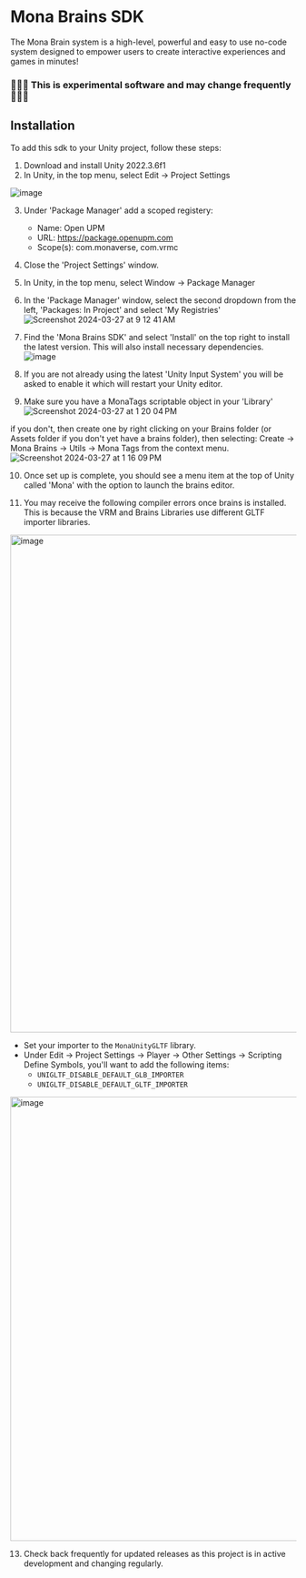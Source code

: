 # Mona Brains SDK

The Mona Brain system is a high-level, powerful and easy to use no-code system designed to empower users to create interactive experiences and games in minutes!

### 🛑🛑🛑  This is experimental software and may change frequently  🛑🛑🛑

## Installation

To add this sdk to your Unity project, follow these steps:

1. Download and install Unity 2022.3.6f1
2. In Unity, in the top menu, select Edit -> Project Settings

![image](https://github.com/monaverse/MonaBrainsSDK/assets/541988/b4623049-0fbb-4404-9ffc-34bdbd59a224)

3. Under 'Package Manager' add a scoped registery:
     - Name: Open UPM
     - URL: https://package.openupm.com
     - Scope(s): com.monaverse, com.vrmc
  
4. Close the 'Project Settings' window.
5. In Unity, in the top menu, select Window -> Package Manager

6. In the 'Package Manager' window, select the second dropdown from the left, 'Packages: In Project' and select 'My Registries' 
![Screenshot 2024-03-27 at 9 12 41 AM](https://github.com/monaverse/MonaBrainsSDK/assets/541988/a3aba46e-7713-40ca-9e83-566a91b059ee)

7. Find the 'Mona Brains SDK' and select 'Install' on the top right to install the latest version. This will also install necessary dependencies.
![image](https://github.com/monaverse/MonaBrainsSDK/assets/541988/276bf023-faea-4e35-a0fc-f495d95929c7)

8. If you are not already using the latest 'Unity Input System' you will be asked to enable it which will restart your Unity editor.

9. Make sure you have a MonaTags scriptable object in your 'Library' 
![Screenshot 2024-03-27 at 1 20 04 PM](https://github.com/monaverse/MonaBrainsSDK/assets/541988/9e81d422-ef31-4d61-a8fe-642e1ebaa733)


if you don't, then create one by right clicking on your Brains folder (or Assets folder if you don't yet have a brains folder), then selecting: Create -> Mona Brains -> Utils -> Mona Tags from the context menu.
![Screenshot 2024-03-27 at 1 16 09 PM](https://github.com/monaverse/MonaBrainsSDK/assets/541988/1cf2af63-e0bd-448f-b629-d3ed3b34beff)


10. Once set up is complete, you should see a menu item at the top of Unity called 'Mona' with the option to launch the brains editor.

11. You may receive the following compiler errors once brains is installed. This is because the VRM and Brains Libraries use different GLTF importer libraries. 
<img width="875" alt="image" src="https://github.com/monaverse/MonaBrainsSDK/assets/541988/a71a245a-592f-429a-9ec2-11246a9870d6">

- Set your importer to the `MonaUnityGLTF` library. 
- Under Edit -> Project Settings -> Player -> Other Settings -> Scripting Define Symbols, you'll want to add the following items:
  - `UNIGLTF_DISABLE_DEFAULT_GLB_IMPORTER`
  - `UNIGLTF_DISABLE_DEFAULT_GLTF_IMPORTER`

<img width="781" alt="image" src="https://github.com/monaverse/MonaBrainsSDK/assets/541988/2ee77621-35fd-4336-9865-faefee6566fd">


13. Check back frequently for updated releases as this project is in active development and changing regularly.

